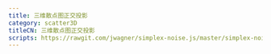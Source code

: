 ```yaml
---
title: 三维散点图正交投影
category: scatter3D
titleCN: 三维散点图正交投影
scripts: https://rawgit.com/jwagner/simplex-noise.js/master/simplex-noise.js,http://echarts.baidu.com/resource/echarts-gl-latest/dist/echarts-gl.min.js
---
```


